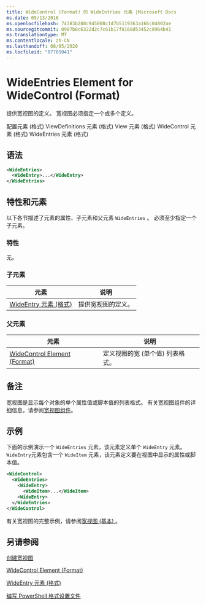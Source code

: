 ```yaml
---
title: WideControl (Format) 的 WideEntries 元素 |Microsoft Docs
ms.date: 09/13/2016
ms.openlocfilehash: 74383b288c945008c1d7b5119363a166c04802ae
ms.sourcegitcommit: 0907b8c6322d2c7c61b17f8168d53452c8964b41
ms.translationtype: MT
ms.contentlocale: zh-CN
ms.lasthandoff: 08/05/2020
ms.locfileid: "87785041"
---
```

# <a name="wideentries-element-for-widecontrol-format"></a>WideEntries Element for WideControl (Format)

提供宽视图的定义。 宽视图必须指定一个或多个定义。

配置元素 (格式) ViewDefinitions 元素 (格式) View 元素 (格式) WideControl 元素 (格式) WideEntries 元素 (格式) 

## <a name="syntax"></a>语法

```xml
<WideEntries>
  <WideEntry>...</WideEntry>
</WideEntries>

```

## <a name="attributes-and-elements"></a>特性和元素

以下各节描述了元素的属性、子元素和父元素 `WideEntries` 。 必须至少指定一个子元素。

### <a name="attributes"></a>特性

无。

### <a name="child-elements"></a>子元素

|元素|说明|
|-------------|-----------------|
|[WideEntry 元素 (格式) ](./wideentry-element-for-widecontrol-format.md)|提供宽视图的定义。|

### <a name="parent-elements"></a>父元素

|元素|说明|
|-------------|-----------------|
|[WideControl Element (Format)](./widecontrol-element-format.md)|定义视图的宽 (单个值) 列表格式。|

## <a name="remarks"></a>备注

宽视图是显示每个对象的单个属性值或脚本值的列表格式。 有关宽视图组件的详细信息，请参阅[宽视图组件](./creating-a-wide-view.md)。

## <a name="example"></a>示例

下面的示例演示一个 `WideEntries` 元素，该元素定义单个 `WideEntry` 元素。 `WideEntry`元素包含一个 `WideItem` 元素，该元素定义要在视图中显示的属性或脚本值。

```xml
<WideControl>
  <WideEntries>
    <WideEntry>
      <WideItem>...</WideItem>
    <WideEntry>
  </WideEntries>
</WideControl>
```

有关宽视图的完整示例，请参阅[宽视图 (基本) ](./wide-view-basic.md)。

## <a name="see-also"></a>另请参阅

[创建宽视图](./creating-a-wide-view.md)

[WideControl Element (Format)](./widecontrol-element-format.md)

[WideEntry 元素 (格式) ](./wideentry-element-for-widecontrol-format.md)

[编写 PowerShell 格式设置文件](./writing-a-powershell-formatting-file.md)
